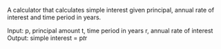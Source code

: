A calculator that calculates  simple interest given principal, annual rate of interest and time period in years.

Input:
  p, principal amount
  t, time period in years
  r, annual rate  of interest
Output:
  simple interest = p*t*r
